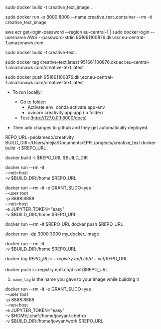   sudo docker build -t creative_text_image .

  sudo docker run -p 8000:8000 --name creative_text_container --rm -ti creative_text_image

  aws ecr get-login-password --region eu-central-1 | sudo docker login --username AWS --password-stdin 951661100876.dkr.ecr.eu-central-1.amazonaws.com

  sudo docker build -t creative-text .

  sudo docker tag creative-text:latest 951661100876.dkr.ecr.eu-central-1.amazonaws.com/creative-text:latest

  sudo docker push 951661100876.dkr.ecr.eu-central-1.amazonaws.com/creative-text:latest



* To run locally:
  * Go to folder:
    * Activate env: conda activate app-env
    * uvicorn creativity.app:app (in folder)
  * Test (http://127.0.0.1:8000/docs)

* Then add changes to github and they get automatically deployed. 


REPO_URL=paolamedo/creativity
BUILD_DIR=/Users/mejia/Documents/EPFL/projects/creative_text
docker build -t $REPO_URL .


docker build -t $REPO_URL $BUILD_DIR

docker run --rm -it  \
--net=host \
-v $BUILD_DIR:/home $REPO_URL


docker run --rm -it -e GRANT_SUDO=yes \
--user root \
-p 8888:8888 \
--net=host \
-e JUPYTER_TOKEN="easy" \
-v $BUILD_DIR:/home $REPO_URL 


docker run --rm -it $REPO_URL
 docker push $REPO_URL


 docker run -dp 3000:3000 my_docker_image
 


docker run --rm -it  \
-v $BUILD_DIR:/home $REPO_URL


docker tag $REPO_URL ic-registry.epfl.ch/d-vet/$REPO_URL

docker push ic-registry.epfl.ch/d-vet/$REPO_URL

1. `name_tag` is the name you gave to your image while building it




docker run --rm -it -e GRANT_SUDO=yes \
--user root \
-p 8888:8888 \
--net=host \
-e JUPYTER_TOKEN="easy" \
-v $HOME/.chef:/home/jovyan/.chef:ro \
-v $BUILD_DIR:/home/jovyan/work $REPO_URL










